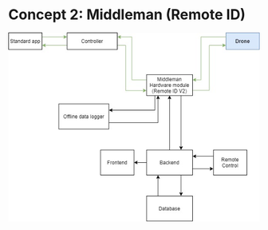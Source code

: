 # Concept 2: Middleman (Remote ID)

![concept2](https://github.com/UTM-Avans/Wiki/raw/master/img/concept2.jpg)